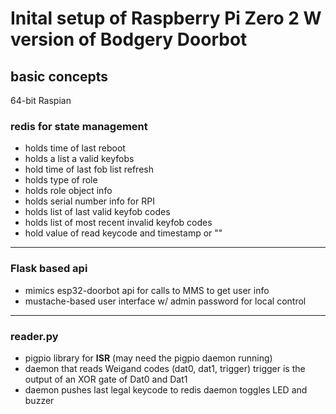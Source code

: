 # Inital setup of Raspberry Pi Zero 2 W version of Bodgery Doorbot

## basic concepts

64-bit Raspian

### redis for state management
- holds time of last reboot
- holds a list a valid keyfobs
- hold time of last fob list refresh
- holds type of role
- holds role object info
- holds serial number info for RPI
- holds list of last valid keyfob codes
- holds list of most recent invalid keyfob codes
- hold value of read keycode and timestamp or ""
    
---
### Flask based api

- mimics esp32-doorbot api for calls to MMS to get user info
- mustache-based user interface w/ admin password
    for local control
---

### reader.py

- pigpio library for **ISR** (may need the pigpio daemon running)
- daemon that reads Weigand codes (dat0, dat1, trigger)
        trigger is the output of an XOR gate of Dat0 and Dat1
- daemon pushes last legal keycode to redis
    daemon toggles LED and buzzer


    

